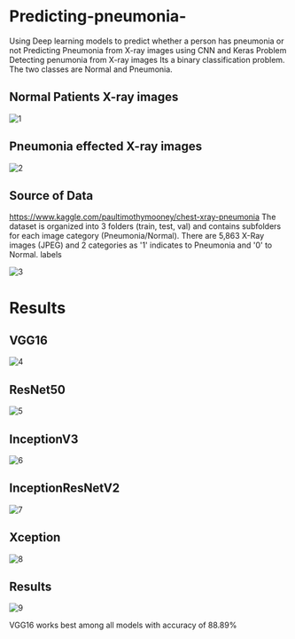 # Predicting-pneumonia-
Using Deep learning models to predict whether a person has pneumonia or not
Predicting Pneumonia from X-ray images using CNN and Keras
Problem
Detecting penumonia from X-ray images
Its a binary classification problem. The two classes are Normal and Pneumonia.
## Normal Patients X-ray images

![1](https://user-images.githubusercontent.com/38466518/110576865-83d2ac00-812f-11eb-991b-4e5ac9a08d44.png)


## Pneumonia effected X-ray images


![2](https://user-images.githubusercontent.com/38466518/110576936-a82e8880-812f-11eb-99d9-4775490dc795.png)


## Source of Data
https://www.kaggle.com/paultimothymooney/chest-xray-pneumonia
The dataset is organized into 3 folders (train, test, val) and contains subfolders for each image category (Pneumonia/Normal).
There are 5,863 X-Ray images (JPEG) and 2 categories as '1' indicates to Pneumonia and '0' to Normal. labels

![3](https://user-images.githubusercontent.com/38466518/110576940-a9f84c00-812f-11eb-8f35-9b12f217e446.png)

# Results
## VGG16


![4](https://user-images.githubusercontent.com/38466518/110576942-ab297900-812f-11eb-897b-a401dd120fcd.png)


## ResNet50


![5](https://user-images.githubusercontent.com/38466518/110576946-acf33c80-812f-11eb-8cf5-d6598fd8ecd8.png)


## InceptionV3


![6](https://user-images.githubusercontent.com/38466518/110576959-b1b7f080-812f-11eb-95b5-553670251e10.png)


## InceptionResNetV2


![7](https://user-images.githubusercontent.com/38466518/110576968-b2e91d80-812f-11eb-987d-dd37ec5428cb.png)


## Xception


![8](https://user-images.githubusercontent.com/38466518/110576972-b41a4a80-812f-11eb-84fc-47f8783a86fe.png)


## Results

![9](https://user-images.githubusercontent.com/38466518/110576975-b5e40e00-812f-11eb-8783-fd07c92206e3.png)


VGG16 works best among all models with accuracy of 88.89%
